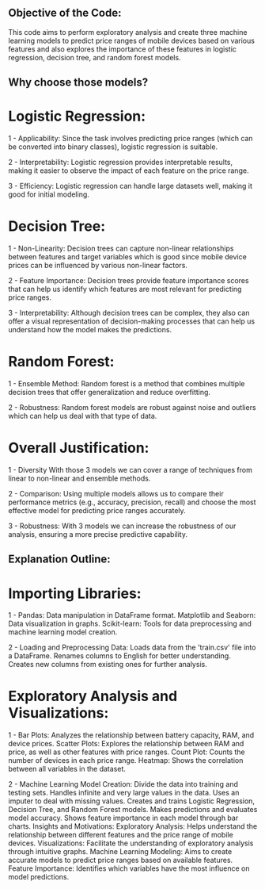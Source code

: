 ## Objective of the Code:

This code aims to perform exploratory analysis and create three machine learning models to predict price ranges of mobile devices based on various features and also explores the importance of these features in logistic regression, decision tree, and random forest models.

## Why choose those models?

# Logistic Regression:

1 - Applicability: Since the task involves predicting price ranges (which can be converted into binary classes), logistic regression is suitable.

2 - Interpretability: Logistic regression provides interpretable results, making it easier to observe the impact of each feature on the price range.

3 - Efficiency: Logistic regression can handle large datasets well, making it good for initial modeling.

# Decision Tree:

1 - Non-Linearity: Decision trees can capture non-linear relationships between features and target variables which is good since mobile device prices can be influenced by various non-linear factors.

2 - Feature Importance: Decision trees provide feature importance scores that can help us identify which features are most relevant for predicting price ranges.

3 - Interpretability: Although decision trees can be complex, they also can offer a visual representation of decision-making processes that can help us understand how the model makes the predictions.

# Random Forest:

1 - Ensemble Method: Random forest is a method that combines multiple decision trees that offer generalization and reduce overfitting.

2 - Robustness: Random forest models are robust against noise and outliers which can help us deal with that type of data.

# Overall Justification:

1 - Diversity With those 3 models we can cover a range of techniques from linear to non-linear and ensemble methods.

2 - Comparison: Using multiple models allows us to compare their performance metrics (e.g., accuracy, precision, recall) and choose the most effective model for predicting price ranges accurately.

3 - Robustness: With 3 models we can increase the robustness of our analysis, ensuring a more precise predictive capability.

## Explanation Outline:

# Importing Libraries:

1 - Pandas: Data manipulation in DataFrame format. Matplotlib and Seaborn: Data visualization in graphs. Scikit-learn: Tools for data preprocessing and machine learning model creation.

2 - Loading and Preprocessing Data:
Loads data from the 'train.csv' file into a DataFrame. Renames columns to English for better understanding. Creates new columns from existing ones for further analysis.

# Exploratory Analysis and Visualizations:

1 - Bar Plots: Analyzes the relationship between battery capacity, RAM, and device prices. Scatter Plots: Explores the relationship between RAM and price, as well as other features with price ranges. Count Plot: Counts the number of devices in each price range. Heatmap: Shows the correlation between all variables in the dataset.

2 - Machine Learning Model Creation:
Divide the data into training and testing sets. Handles infinite and very large values in the data. Uses an imputer to deal with missing values. Creates and trains Logistic Regression, Decision Tree, and Random Forest models. Makes predictions and evaluates model accuracy. Shows feature importance in each model through bar charts. Insights and Motivations: Exploratory Analysis: Helps understand the relationship between different features and the price range of mobile devices. Visualizations: Facilitate the understanding of exploratory analysis through intuitive graphs. Machine Learning Modeling: Aims to create accurate models to predict price ranges based on available features. Feature Importance: Identifies which variables have the most influence on model predictions.
